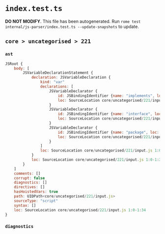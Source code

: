 # `index.test.ts`

**DO NOT MODIFY**. This file has been autogenerated. Run `rome test internal/js-parser/index.test.ts --update-snapshots` to update.

## `core > uncategorised > 221`

### `ast`

```javascript
JSRoot {
	body: [
		JSVariableDeclarationStatement {
			declaration: JSVariableDeclaration {
				kind: "var"
				declarations: [
					JSVariableDeclarator {
						id: JSBindingIdentifier {name: "implements", loc: SourceLocation core/uncategorised/221/input.js 1:4-1:14 (implements)}
						loc: SourceLocation core/uncategorised/221/input.js 1:4-1:14
					}
					JSVariableDeclarator {
						id: JSBindingIdentifier {name: "interface", loc: SourceLocation core/uncategorised/221/input.js 1:16-1:25 (interface)}
						loc: SourceLocation core/uncategorised/221/input.js 1:16-1:25
					}
					JSVariableDeclarator {
						id: JSBindingIdentifier {name: "package", loc: SourceLocation core/uncategorised/221/input.js 1:27-1:34 (package)}
						loc: SourceLocation core/uncategorised/221/input.js 1:27-1:34
					}
				]
				loc: SourceLocation core/uncategorised/221/input.js 1:0-1:34
			}
			loc: SourceLocation core/uncategorised/221/input.js 1:0-1:34
		}
	]
	comments: []
	corrupt: false
	diagnostics: []
	directives: []
	hasHoistedVars: true
	path: UIDPath<core/uncategorised/221/input.js>
	sourceType: "script"
	syntax: []
	loc: SourceLocation core/uncategorised/221/input.js 1:0-1:34
}
```

### `diagnostics`

```

```

